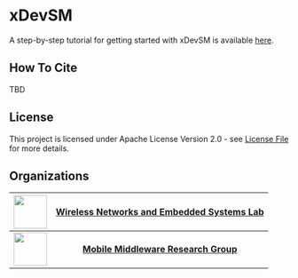 # xDevSM

A step-by-step tutorial for getting started with xDevSM is available [here](https://openrangym.com/tutorials/xdevsm-tutorial).

## How To Cite
TBD

## License
This project is licensed under Apache License Version 2.0 - see [License File](LICENSE) for more details.

## Organizations
| <img src="https://github.com/wineslab.png?s=100" width="60" height="60"> | [**Wireless Networks and Embedded Systems Lab**](https://github.com/wineslab) |
| :--: | :--: |
| <img src="https://github.com/MMw-Unibo.png?s=100" width="60" height="60"> | [**Mobile Middleware Research Group**](https://github.com/MMw-Unibo) |
